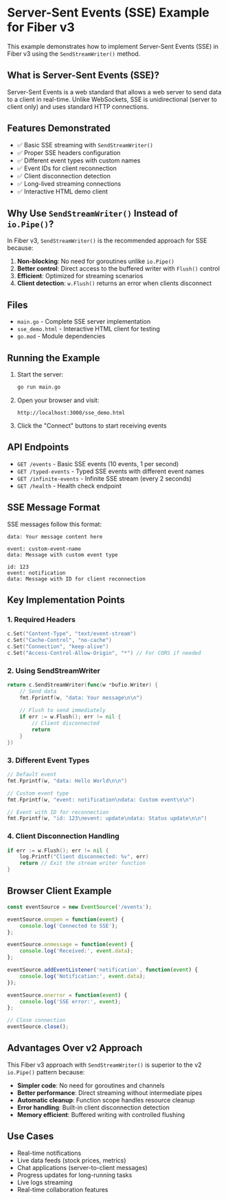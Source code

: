 # Server-Sent Events (SSE) Example for Fiber v3

This example demonstrates how to implement Server-Sent Events (SSE) in Fiber v3 using the `SendStreamWriter()` method.

## What is Server-Sent Events (SSE)?

Server-Sent Events is a web standard that allows a web server to send data to a client in real-time. Unlike WebSockets, SSE is unidirectional (server to client only) and uses standard HTTP connections.

## Features Demonstrated

- ✅ Basic SSE streaming with `SendStreamWriter()`
- ✅ Proper SSE headers configuration
- ✅ Different event types with custom names
- ✅ Event IDs for client reconnection
- ✅ Client disconnection detection
- ✅ Long-lived streaming connections
- ✅ Interactive HTML demo client

## Why Use `SendStreamWriter()` Instead of `io.Pipe()`?

In Fiber v3, `SendStreamWriter()` is the recommended approach for SSE because:

1. **Non-blocking**: No need for goroutines unlike `io.Pipe()`
2. **Better control**: Direct access to the buffered writer with `Flush()` control
3. **Efficient**: Optimized for streaming scenarios
4. **Client detection**: `w.Flush()` returns an error when clients disconnect

## Files

- `main.go` - Complete SSE server implementation
- `sse_demo.html` - Interactive HTML client for testing
- `go.mod` - Module dependencies

## Running the Example

1. Start the server:
   ```bash
   go run main.go
   ```

2. Open your browser and visit:
   ```
   http://localhost:3000/sse_demo.html
   ```

3. Click the "Connect" buttons to start receiving events

## API Endpoints

- `GET /events` - Basic SSE events (10 events, 1 per second)
- `GET /typed-events` - Typed SSE events with different event names
- `GET /infinite-events` - Infinite SSE stream (every 2 seconds)
- `GET /health` - Health check endpoint

## SSE Message Format

SSE messages follow this format:
```
data: Your message content here

event: custom-event-name
data: Message with custom event type

id: 123
event: notification
data: Message with ID for client reconnection

```

## Key Implementation Points

### 1. Required Headers

```go
c.Set("Content-Type", "text/event-stream")
c.Set("Cache-Control", "no-cache")
c.Set("Connection", "keep-alive")
c.Set("Access-Control-Allow-Origin", "*") // For CORS if needed
```

### 2. Using SendStreamWriter

```go
return c.SendStreamWriter(func(w *bufio.Writer) {
    // Send data
    fmt.Fprintf(w, "data: Your message\n\n")
    
    // Flush to send immediately
    if err := w.Flush(); err != nil {
        // Client disconnected
        return
    }
})
```

### 3. Different Event Types

```go
// Default event
fmt.Fprintf(w, "data: Hello World\n\n")

// Custom event type
fmt.Fprintf(w, "event: notification\ndata: Custom event\n\n")

// Event with ID for reconnection
fmt.Fprintf(w, "id: 123\nevent: update\ndata: Status update\n\n")
```

### 4. Client Disconnection Handling

```go
if err := w.Flush(); err != nil {
    log.Printf("Client disconnected: %v", err)
    return // Exit the stream writer function
}
```

## Browser Client Example

```javascript
const eventSource = new EventSource('/events');

eventSource.onopen = function(event) {
    console.log('Connected to SSE');
};

eventSource.onmessage = function(event) {
    console.log('Received:', event.data);
};

eventSource.addEventListener('notification', function(event) {
    console.log('Notification:', event.data);
});

eventSource.onerror = function(event) {
    console.log('SSE error:', event);
};

// Close connection
eventSource.close();
```

## Advantages Over v2 Approach

This Fiber v3 approach with `SendStreamWriter()` is superior to the v2 `io.Pipe()` pattern because:

- **Simpler code**: No need for goroutines and channels
- **Better performance**: Direct streaming without intermediate pipes
- **Automatic cleanup**: Function scope handles resource cleanup
- **Error handling**: Built-in client disconnection detection
- **Memory efficient**: Buffered writing with controlled flushing

## Use Cases

- Real-time notifications
- Live data feeds (stock prices, metrics)
- Chat applications (server-to-client messages)
- Progress updates for long-running tasks
- Live logs streaming
- Real-time collaboration features